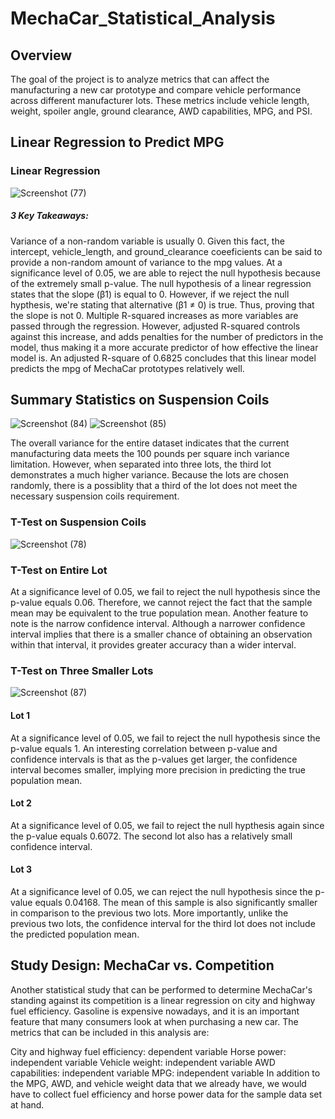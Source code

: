 # MechaCar_Statistical_Analysis
## Overview
The goal of the project is to analyze metrics that can affect the manufacturing a new car prototype and compare vehicle performance across different manufacturer lots. These metrics include vehicle length, weight, spoiler angle, ground clearance, AWD capabilities, MPG, and PSI.

## Linear Regression to Predict MPG

### Linear Regression
![Screenshot (77)](https://user-images.githubusercontent.com/94252681/169633838-fd652db5-e383-4425-b630-9600b2c7d540.png)

##### 3 Key Takeaways:

Variance of a non-random variable is usually 0. Given this fact, the intercept, vehicle_length, and ground_clearance coeeficients can be said to provide a non-random amount of variance to the mpg values.
At a significance level of 0.05, we are able to reject the null hypothesis because of the extremely small p-value. The null hypothesis of a linear regression states that the slope (β1) is equal to 0. However, if we reject the null hypthesis, we're stating that alternative (β1 ≠ 0) is true. Thus, proving that the slope is not 0.
Multiple R-squared increases as more variables are passed through the regression. However, adjusted R-squared controls against this increase, and adds penalties for the number of predictors in the model, thus making it a more accurate predictor of how effective the linear model is. An adjusted R-square of 0.6825 concludes that this linear model predicts the mpg of MechaCar prototypes relatively well.

## Summary Statistics on Suspension Coils
![Screenshot (84)](https://user-images.githubusercontent.com/94252681/169633848-ba5b4dcb-e455-45e1-bc30-2f9ba54e6473.png)
![Screenshot (85)](https://user-images.githubusercontent.com/94252681/169633850-6be690c3-6d79-468d-b6b0-e4832d107c33.png)

The overall variance for the entire dataset indicates that the current manufacturing data meets the 100 pounds per square inch variance limitation. However, when separated into three lots, the third lot demonstrates a much higher variance. Because the lots are chosen randomly, there is a possiblity that a third of the lot does not meet the necessary suspension coils requirement.

### T-Test on Suspension Coils

![Screenshot (78)](https://user-images.githubusercontent.com/94252681/169633799-45cece9b-58e3-4180-af1e-c4dc81b9d527.png)

### T-Test on Entire Lot

At a significance level of 0.05, we fail to reject the null hypothesis since the p-value equals 0.06. Therefore, we cannot reject the fact that the sample mean may be equivalent to the true population mean. Another feature to note is the narrow confidence interval. Although a narrower confidence interval implies that there is a smaller chance of obtaining an observation within that interval, it provides greater accuracy than a wider interval.
### T-Test on Three Smaller Lots
![Screenshot (87)](https://user-images.githubusercontent.com/94252681/169633912-02301d38-180c-4c30-a875-7770e86cb603.png)

#### Lot 1 
At a significance level of 0.05, we fail to reject the null hypothesis since the p-value equals 1. An interesting correlation between p-value and confidence intervals is that as the p-values get larger, the confidence interval becomes smaller, implying more precision in predicting the true population mean.

#### Lot 2
At a significance level of 0.05, we fail to reject the null hypthesis again since the p-value equals 0.6072. The second lot also has a relatively small confidence interval.

#### Lot 3
At a significance level of 0.05, we can reject the null hypothesis since the p-value equals 0.04168. The mean of this sample is also significantly smaller in comparison to the previous two lots. More importantly, unlike the previous two lots, the confidence interval for the third lot does not include the predicted population mean.

## Study Design: MechaCar vs. Competition
Another statistical study that can be performed to determine MechaCar's standing against its competition is a linear regression on city and highway fuel efficiency. Gasoline is expensive nowadays, and it is an important feature that many consumers look at when purchasing a new car. The metrics that can be included in this analysis are:

City and highway fuel efficiency: dependent variable
Horse power: independent variable
Vehicle weight: independent variable
AWD capabilities: independent variable
MPG: independent variable In addition to the MPG, AWD, and vehicle weight data that we already have, we would have to collect fuel efficiency and horse power data for the sample data set at hand.
